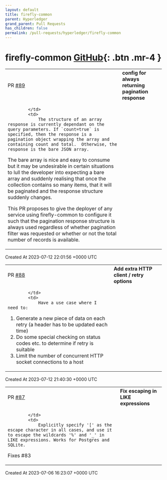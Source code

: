```yaml
---
layout: default
title: firefly-common
parent: Hyperledger
grand_parent: Pull Requests
has_children: false
permalink: /pull-requests/hyperledger/firefly-common
---
```


# firefly-common <span class="fs-3 right-align">[GitHub](https://github.com/hyperledger/firefly-common){: .btn .mr-4 }</span>


<div>
    <table>
        <tr>
            <td>
                PR <a href="https://github.com/hyperledger/firefly-common/pull/89" class=".btn">#89</a>
            </td>
            <td>
                <b>
                    config for always returning pagination response
                </b>
            </td>
        </tr>
        <tr>
            <td>
                
            </td>
            <td>
                The structure of an array response is currently dependant on the query parameters. If `count=true` is specified, then the response is a pagination object wrapping the array and containing count and total.  Otherwise, the response is the bare JSON array.

The bare array is nice and easy to consume but it may be undesirable in certain situations to lull the developer into expecting a bare array and suddenly realising that once the collection contains so many items, that it will be paginated and the response structure suddenly changes.

This PR proposes to give the deployer of any service using firefly-common to configure it such that the pagination response structure is always used regardless of whether pagination filter was requested or whether or not the total number of records is available.
            </td>
        </tr>
    </table>
    <div class="right-align">
        Created At 2023-07-12 22:01:56 +0000 UTC
    </div>
</div>

<div>
    <table>
        <tr>
            <td>
                PR <a href="https://github.com/hyperledger/firefly-common/pull/88" class=".btn">#88</a>
            </td>
            <td>
                <b>
                    Add extra HTTP client / retry options
                </b>
            </td>
        </tr>
        <tr>
            <td>
                
            </td>
            <td>
                Have a use case where I need to:
1. Generate a new piece of data on each retry (a header has to be updated each time)
2. Do some special checking on status codes etc. to determine if retry is suitable
3. Limit the number of concurrent HTTP socket connections to a host
            </td>
        </tr>
    </table>
    <div class="right-align">
        Created At 2023-07-12 21:40:30 +0000 UTC
    </div>
</div>

<div>
    <table>
        <tr>
            <td>
                PR <a href="https://github.com/hyperledger/firefly-common/pull/87" class=".btn">#87</a>
            </td>
            <td>
                <b>
                    Fix escaping in LIKE expressions
                </b>
            </td>
        </tr>
        <tr>
            <td>
                
            </td>
            <td>
                Explicitly specify '[' as the escape character in all cases, and use it to escape the wildcards '%' and '_' in LIKE expressions. Works for Postgres and SQLite.

Fixes #83
            </td>
        </tr>
    </table>
    <div class="right-align">
        Created At 2023-07-06 16:23:07 +0000 UTC
    </div>
</div>

